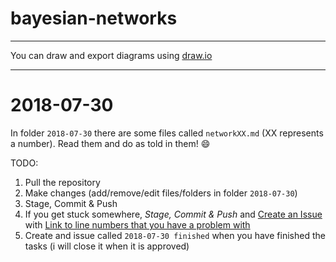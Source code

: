 # bayesian-networks

***

You can draw and export diagrams using [draw.io](https://www.draw.io/)

***
# 2018-07-30
In folder `2018-07-30` there are some files called `networkXX.md` (XX represents a number). Read them and do as told in them! :smile:

TODO:
1. Pull the repository
2. Make changes (add/remove/edit files/folders in folder `2018-07-30`)
3. Stage, Commit & Push
4. If you get stuck somewhere, _Stage, Commit & Push_ and [Create an Issue](https://help.github.com/articles/creating-an-issue/) with [Link to line numbers that you have a problem with](https://stackoverflow.com/questions/23821235/how-to-link-to-specific-line-number-on-github)
5. Create and issue called `2018-07-30 finished` when you have finished the tasks (i will close it when it is approved)
